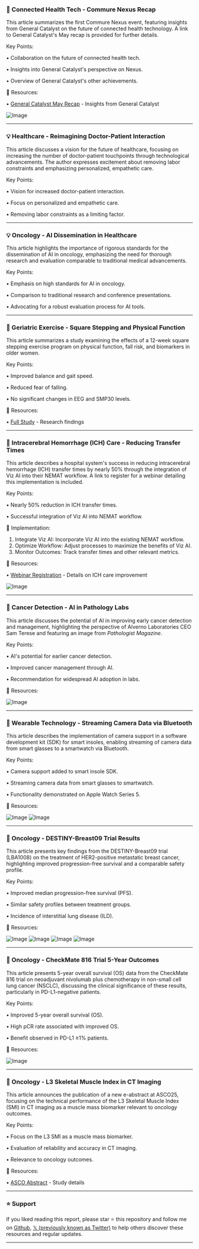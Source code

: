 ### 🤝 Connected Health Tech - Commure Nexus Recap

This article summarizes the first Commure Nexus event, featuring insights from General Catalyst on the future of connected health technology.  A link to General Catalyst's May recap is provided for further details.

Key Points:

• Collaboration on the future of connected health tech.

• Insights into General Catalyst's perspective on Nexus.

• Overview of General Catalyst's other achievements.


🔗 Resources:

• [General Catalyst May Recap](https://bit.ly/3FGSHEx) - Insights from General Catalyst

![Image](https://pbs.twimg.com/media/Gst1ptZaEAAycr-?format=jpg&name=small)

---
### 💡 Healthcare - Reimagining Doctor-Patient Interaction

This article discusses a vision for the future of healthcare, focusing on increasing the number of doctor-patient touchpoints through technological advancements.  The author expresses excitement about removing labor constraints and emphasizing personalized, empathetic care.


Key Points:

•  Vision for increased doctor-patient interaction.

•  Focus on personalized and empathetic care.

•  Removing labor constraints as a limiting factor.


---
### 💡 Oncology - AI Dissemination in Healthcare

This article highlights the importance of rigorous standards for the dissemination of AI in oncology, emphasizing the need for thorough research and evaluation comparable to traditional medical advancements.


Key Points:

•  Emphasis on high standards for AI in oncology.

•  Comparison to traditional research and conference presentations.

•  Advocating for a robust evaluation process for AI tools.


---
### 🔬 Geriatric Exercise - Square Stepping and Physical Function

This article summarizes a study examining the effects of a 12-week square stepping exercise program on physical function, fall risk, and biomarkers in older women.


Key Points:

• Improved balance and gait speed.

• Reduced fear of falling.

• No significant changes in EEG and SMP30 levels.


🔗 Resources:

• [Full Study](https://t.co/gBxhRDzl1y) - Research findings


---
### 🚀 Intracerebral Hemorrhage (ICH) Care - Reducing Transfer Times

This article describes a hospital system's success in reducing intracerebral hemorrhage (ICH) transfer times by nearly 50% through the integration of Viz AI into their NEMAT workflow. A link to register for a webinar detailing this implementation is included.

Key Points:

•  Nearly 50% reduction in ICH transfer times.

•  Successful integration of Viz AI into NEMAT workflow.


🚀 Implementation:

1. Integrate Viz AI: Incorporate Viz AI into the existing NEMAT workflow.
2. Optimize Workflow: Adjust processes to maximize the benefits of Viz AI.
3. Monitor Outcomes: Track transfer times and other relevant metrics.


🔗 Resources:

• [Webinar Registration](https://viz-ai.zoom.us/webinar/register/9817474119993/WN_0wQTbBGjSKeXYGZjvK6ieg) - Details on ICH care improvement

![Image](https://pbs.twimg.com/media/GsicmHqXoAAv371?format=png&name=small)

---
### 🤖 Cancer Detection - AI in Pathology Labs

This article discusses the potential of AI in improving early cancer detection and management, highlighting the perspective of Alverno Laboratories CEO Sam Terese and featuring an image from *Pathologist Magazine*.


Key Points:

•  AI's potential for earlier cancer detection.

•  Improved cancer management through AI.

•  Recommendation for widespread AI adoption in labs.


🔗 Resources:

![Image](https://pbs.twimg.com/media/GsmUq8bXgAAd_5o?format=jpg&name=small)

---
### 🤖 Wearable Technology - Streaming Camera Data via Bluetooth

This article describes the implementation of camera support in a software development kit (SDK) for smart insoles, enabling streaming of camera data from smart glasses to a smartwatch via Bluetooth.


Key Points:

•  Camera support added to smart insole SDK.

•  Streaming camera data from smart glasses to smartwatch.

•  Functionality demonstrated on Apple Watch Series 5.


🔗 Resources:


![Image](https://pbs.twimg.com/amplify_video_thumb/1929544857158287360/img/5tRKp1Kp30DlbUkd.jpg)
![Image](https://pbs.twimg.com/amplify_video_thumb/1927018864551821312/img/HPwz2Hnp0suEnzOU?format=jpg&name=240x240)

---
### 🔬 Oncology - DESTINY-Breast09 Trial Results

This article presents key findings from the DESTINY-Breast09 trial (LBA1008) on the treatment of HER2-positive metastatic breast cancer, highlighting improved progression-free survival and a comparable safety profile.


Key Points:

• Improved median progression-free survival (PFS).

• Similar safety profiles between treatment groups.

• Incidence of interstitial lung disease (ILD).


🔗 Resources:


![Image](https://pbs.twimg.com/media/GscQYF0XsAA2Ixk?format=jpg&name=360x360)
![Image](https://pbs.twimg.com/media/GscQYGyWIAAd-M-?format=jpg&name=360x360)
![Image](https://pbs.twimg.com/media/GscQYHQWEAAuAnr?format=jpg&name=360x360)
![Image](https://pbs.twimg.com/media/GscQYJDXQAAl0VB?format=jpg&name=360x360)

---
### 🔬 Oncology - CheckMate 816 Trial 5-Year Outcomes

This article presents 5-year overall survival (OS) data from the CheckMate 816 trial on neoadjuvant nivolumab plus chemotherapy in non-small cell lung cancer (NSCLC), discussing the clinical significance of these results, particularly in PD-L1-negative patients.


Key Points:

• Improved 5-year overall survival (OS).

• High pCR rate associated with improved OS.

• Benefit observed in PD-L1 ≥1% patients.


🔗 Resources:

![Image](https://pbs.twimg.com/media/GscbP_KXwAAB5WX?format=jpg&name=small)

---
### 🤖 Oncology - L3 Skeletal Muscle Index in CT Imaging

This article announces the publication of a new e-abstract at ASCO25, focusing on the technical performance of the L3 Skeletal Muscle Index (SMI) in CT imaging as a muscle mass biomarker relevant to oncology outcomes.


Key Points:

•  Focus on the L3 SMI as a muscle mass biomarker.

•  Evaluation of reliability and accuracy in CT imaging.

•  Relevance to oncology outcomes.


🔗 Resources:

• [ASCO Abstract](https://meetings.asco.org/abstracts-presentations/245306) - Study details


---

### ⭐️ Support

If you liked reading this report, please star ⭐️ this repository and follow me on [Github](https://github.com/Drix10), [𝕏 (previously known as Twitter)](https://x.com/DRIX_10_) to help others discover these resources and regular updates.

---